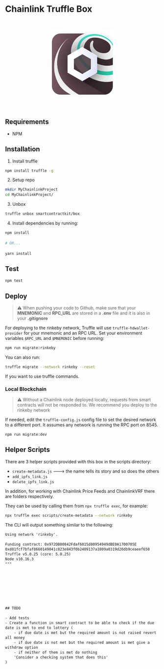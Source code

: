 # Chainlink Truffle Box

<br/>
<p align="center">
<a href="https://chain.link" target="_blank">
<img src="https://raw.githubusercontent.com/smartcontractkit/box/master/box-img-lg.png" width="225" alt="Chainlink Truffle logo">
</a>
</p>
<br/>

## Requirements

- NPM

## Installation

1. Install truffle

```bash
npm install truffle -g
```

2. Setup repo

```bash
mkdir MyChainlinkProject
cd MyChainlinkProject/
```

3. Unbox

```bash
truffle unbox smartcontractkit/box
```

4. Install dependencies by running:

```bash
npm install

# OR...

yarn install
```

## Test

```bash
npm test
```

## Deploy

> :warning: When pushing your code to Github, make sure that your **MNEMONIC** and **RPC_URL** are stored in a **.env** file and it is also in your **.gitignore**

For deploying to the rinkeby network, Truffle will use `truffle-hdwallet-provider` for your mnemonic and an RPC URL. Set your environment variables `$RPC_URL` and `$MNEMONIC` before running:

```bash
npm run migrate:rinkeby
```

You can also run:

```bash
truffle migrate --network rinkeby --reset
```

If you want to use truffle commands.

### Local Blockchain

> :warning: Without a Chainlink node deployed locally, requests from smart contracts will not be responded to. We recommend you deploy to the rinkeby network

If needed, edit the `truffle-config.js` config file to set the desired network to a different port. It assumes any network is running the RPC port on 8545.

```bash
npm run migrate:dev
```

## Helper Scripts

There are 3 helper scripts provided with this box in the scripts directory:

- `create-metadata.js` ---> the name tells its story and so does the others
- `add_ipfs_link.js`
- `delete_ipfs_link.js`

In addition, for working with Chainlink Price Feeds and ChainlinkVRF there are folders respectively.

They can be used by calling them from `npx truffle exec`, for example:

```bash
npx truffle exec scripts/create-metadata --network rinkeby
```

The CLI will output something similar to the following:

```
Using network 'rinkeby'.

Funding contract: 0x972DB80842Fdaf6015d80954949dBE0A1700705E
0xd81fcf7bfaf8660149041c823e843f0b2409137a1809a0319d26db9ceaeef650
Truffle v5.0.25 (core: 5.0.25)
Node v10.16.3
"""








## TODO

- Add tests
- Create a function in smart contract to be able to check if the due date is met to end to lottery (
    - if due date is met but the required amount is not raised revert all money
    - if due date is not met but the required amount is met give a withdraw option
    - if neither of them is met do nothing
    'Consider a checking system that does this'
)
```
